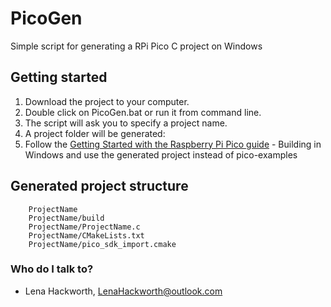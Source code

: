 # PicoGen
Simple script for generating a RPi Pico C project on Windows

## Getting started
1. Download the project to your computer.
1. Double click on PicoGen.bat or run it from command line.
1. The script will ask you to specify a project name.
1. A project folder will be generated:
1. Follow the [Getting Started with the Raspberry Pi Pico guide](https://rptl.io/pico-get-started) - Building in Windows and use the generated project instead of pico-examples

## Generated project structure
```
    ProjectName
    ProjectName/build
    ProjectName/ProjectName.c
    ProjectName/CMakeLists.txt
    ProjectName/pico_sdk_import.cmake
```

### Who do I talk to? 
* Lena Hackworth, LenaHackworth@outlook.com
